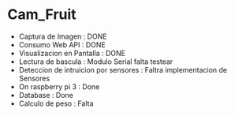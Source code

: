 # Cam_Fruit
- Captura de Imagen : DONE
- Consumo Web API   : DONE
- Visualizacion en Pantalla : DONE
- Lectura de bascula        : Modulo Serial falta testear
- Deteccion de intruicion por sensores : Faltra implementacion de Sensores
- On raspberry pi 3 : Done
- Database : Done
- Calculo de peso : Falta


